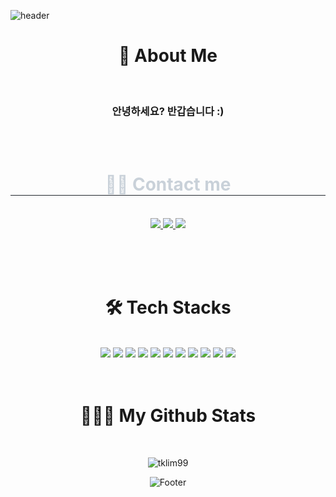 ![header](https://capsule-render.vercel.app/api?type=waving&text=🖐️WELCOME&color=timeGradient&height=300&section=header&fontSize=72&animation=fadeIn)

<h1 align="center">📄 About Me</h1>
<br>
  <h3 align="center">안녕하세요? 반갑습니다 :)
  </h3>

<br><br>

 <div align= "center">
    <h1 style="border-bottom: 1px solid #21262d; color: #c9d1d9;"> 🧑‍💻 Contact me </h1>
   <br>
    <div align= "center"> <a href=mailto:devtklim99@gmail.com> <img src="https://img.shields.io/badge/Gmail-EA4335?style=for-the-badge&logo=Gmail&logoColor=white&link=mailto:devtklim99@gmail.com"> </a>
      <a href=> <img src="https://img.shields.io/badge/Notion-000000?style=for-the-badge&logo=Notion&logoColor=white&link="> </a>
         <a href=https://www.instagram.com/tkxgz/> <img src="https://img.shields.io/badge/Instagram-E4405F?style=for-the-badge&logo=Instagram&logoColor=white&link=https://www.instagram.com/tkxgz/"> </a>
          </div>  <br> 

<br><br>

<h1 align="center">🛠 Tech Stacks</h1>
  <br>
 <div style="margin: 0 auto; text-align: center;" align= "center"> <img src="https://img.shields.io/badge/Python-3776AB?style=for-the-badge&logo=Python&logoColor=white"> 
        <img src="https://img.shields.io/badge/anaconda-44A833?style=for-the-badge&logo=anaconda&logoColor=white">
        <img src="https://img.shields.io/badge/jupyter-F37626?style=for-the-badge&logo=jupyter&logoColor=white">
        <img src="https://img.shields.io/badge/Visual%20Studio%20Code-0078d7.svg?style=for-the-badge&logo=visual-studio-code&logoColor=white">
         <img src="https://img.shields.io/badge/scikit--learn-%23F7931E.svg?style=for-the-badge&logo=scikit-learn&logoColor=white">
         <img src="https://img.shields.io/badge/PyTorch-%23EE4C2C.svg?style=for-the-badge&logo=PyTorch&logoColor=white">
          <img src="https://img.shields.io/badge/Keras-D00000?style=for-the-badge&logo=Keras&logoColor=white">
          <img src="https://img.shields.io/badge/Tensorflow-FF6F00?style=for-the-badge&logo=Tensorflow&logoColor=white">
           <img src="https://img.shields.io/badge/opencv-%23white.svg?style=for-the-badge&logo=opencv&logoColor=white">
        <img src="https://img.shields.io/badge/chatbot-0066FF?style=for-the-badge&logo=chatbot&logoColor=white">
          <img src="https://img.shields.io/badge/Git-F05032?style=for-the-badge&logo=Git&logoColor=white">
          <br/></div>
<br><br>

<h1 align="center">🧑🏻‍💻 My Github Stats</h1>
<br>
<div align="center">
<p><img src="https://github-readme-stats.vercel.app/api?username=tklim99&show_icons=true&theme=dracula" alt="tklim99" /></p>
</div>

![Footer](https://capsule-render.vercel.app/api?type=waving&color=timeGradient&height=200&section=footer)
